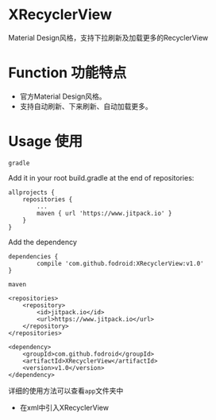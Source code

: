 # XRecyclerView
Material Design风格，支持下拉刷新及加载更多的RecyclerView

# Function 功能特点

* 官方Material Design风格。
* 支持自动刷新、下来刷新、自动加载更多。

# Usage 使用
`gradle`

Add it in your root build.gradle at the end of repositories:

    allprojects {
	    repositories {
		    ...
		    maven { url 'https://www.jitpack.io' }
        }
    }

Add the dependency

    dependencies {
	        compile 'com.github.fodroid:XRecyclerView:v1.0'
	}

`maven`

	<repositories>
		<repository>
		    <id>jitpack.io</id>
		    <url>https://www.jitpack.io</url>
		</repository>
	</repositories>

	<dependency>
        <groupId>com.github.fodroid</groupId>
        <artifactId>XRecyclerView</artifactId>
        <version>v1.0</version>
    </dependency>

详细的使用方法可以查看`app`文件夹中<br>
* 在xml中引入XRecyclerView<br>
<pre><code>
    <me.shihao.library.XRecyclerView
        android:id="@+id/recyclerview"
        android:layout_width="match_parent"
        android:layout_height="wrap_content"/>
</pre></code>

